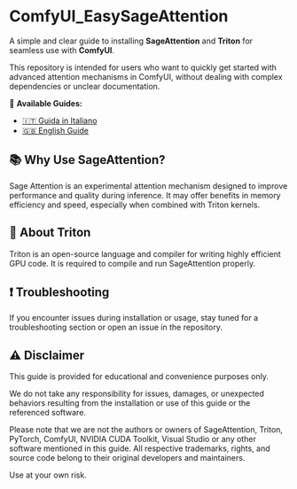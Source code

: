 # ComfyUI_EasySageAttention

A simple and clear guide to installing **SageAttention** and **Triton** for seamless use with **ComfyUI**.

This repository is intended for users who want to quickly get started with advanced attention mechanisms in ComfyUI, without dealing with complex dependencies or unclear documentation.

📖 **Available Guides:**

- [🇮🇹 Guida in Italiano](./guide_it.md)
- [🇬🇧 English Guide](./guide_en.md)

## 📚 Why Use SageAttention?

Sage Attention is an experimental attention mechanism designed to improve performance and quality during inference. It may offer benefits in memory efficiency and speed, especially when combined with Triton kernels.

## 🧠 About Triton

Triton is an open-source language and compiler for writing highly efficient GPU code. It is required to compile and run SageAttention properly.

## ❗ Troubleshooting

If you encounter issues during installation or usage, stay tuned for a troubleshooting section or open an issue in the repository.

## ⚠️ Disclaimer

This guide is provided for educational and convenience purposes only.

We do not take any responsibility for issues, damages, or unexpected behaviors resulting from the installation or use of this guide or the referenced software.

Please note that we are not the authors or owners of SageAttention, Triton, PyTorch, ComfyUI, NVIDIA CUDA Toolkit, Visual Studio or any other software mentioned in this guide. All respective trademarks, rights, and source code belong to their original developers and maintainers.

Use at your own risk.
